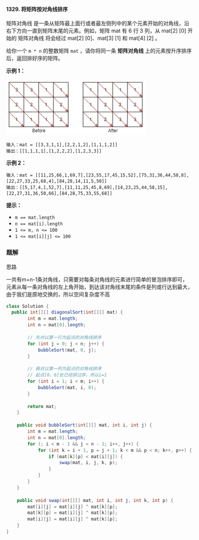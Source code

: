 #### 1329. 将矩阵按对角线排序

矩阵对角线 是一条从矩阵最上面行或者最左侧列中的某个元素开始的对角线，沿右下方向一直到矩阵末尾的元素。例如，矩阵 mat 有 6 行 3 列，从 mat[2] [0] 开始的 矩阵对角线 将会经过 mat[2] [0]、mat[3] [1] 和 mat[4] [2] 。

给你一个 `m * n` 的整数矩阵 `mat` ，请你将同一条 **矩阵对角线** 上的元素按升序排序后，返回排好序的矩阵。

**示例 1：**

![img](./images/将矩阵按对角线排序/1.jpg)

```shell
输入：mat = [[3,3,1,1],[2,2,1,2],[1,1,1,2]]
输出：[[1,1,1,1],[1,2,2,2],[1,2,3,3]]
```

**示例 2：**

```shell
输入：mat = [[11,25,66,1,69,7],[23,55,17,45,15,52],[75,31,36,44,58,8],[22,27,33,25,68,4],[84,28,14,11,5,50]]
输出：[[5,17,4,1,52,7],[11,11,25,45,8,69],[14,23,25,44,58,15],[22,27,31,36,50,66],[84,28,75,33,55,68]]
```

**提示：**

- `m == mat.length`
- `n == mat[i].length`
- `1 <= m, n <= 100`
- `1 <= mat[i][j] <= 100`

### 题解

思路

一共有m+n-1条对角线，只需要对每条对角线的元素进行简单的冒泡排序即可，
元素从每一条对角线的左上角开始，到达该对角线末尾的条件是列或行达到最大，
由于我们是原地交换的，所以空间复杂度不高

```java
class Solution {
  public int[][] diagonalSort(int[][] mat) {
        int m = mat.length;
        int n = mat[0].length;

     	// 先对以第一行为起点的对角线排序
        for (int j = 0; j < n; j++) {
            bubbleSort(mat, 0, j);
        }

     	// 再对以第一列为起点的对角线排序
        // 起点[0，0]处已经排过序，所以i=1
        for (int i = 1; i < m; i++) {
            bubbleSort(mat, i, 0);
        }

        return mat;
    }

    public void bubbleSort(int[][] mat, int i, int j) {
        int m = mat.length;
        int n = mat[0].length;
        for (; i < m - 1 && j < n - 1; i++, j++) {
            for (int k = i + 1, p = j + 1; k < m && p < n; k++, p++) {
                if (mat[k][p] < mat[i][j]) {
                    swap(mat, i, j, k, p);
                }
            }
        }
    }

    public void swap(int[][] mat, int i, int j, int k, int p) {
        mat[i][j] = mat[i][j] ^ mat[k][p];
        mat[k][p] = mat[i][j] ^ mat[k][p];
        mat[i][j] = mat[i][j] ^ mat[k][p];
    }
}
```

